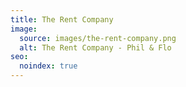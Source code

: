 ```yaml
---
title: The Rent Company
image:
  source: images/the-rent-company.png
  alt: The Rent Company - Phil & Flo
seo:
  noindex: true
---
```

